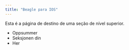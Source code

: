 ```yaml
---
title: "Beagle para IOS"
---
```


Esta é a página de destino de uma seção de nível superior.

* Oppsummer
* Seksjonen din
* Her
